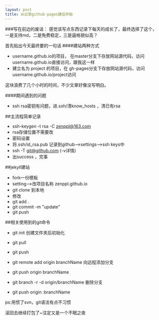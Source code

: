 ```yaml
---
layout: post
title: 从记录github-pages建设开始
---
```



###写在前边的废话：
感觉该写点东西记录下每天的成长了，最终选择了这个，一是支持md，二是免费稳定，三是逼格貌似高？

首先贴出今天最终要的一句话
####建站两种方式
- username.github.io的项目， 在master分支下存放网站源代码，访问username.github.io直接访问，跟我这一样
- 建立名为 project 的项目，在 gh-pages分支下存放网站源代码，访问username.github.io/project访问

这块浪费了几个小时的时间，不少文章好像没写明白。

####期间遇到的问题
- ssh rsa密钥有问题，进.ssh/清know_hosts ，清已有rsa

##主流程简单记录
- ssh-keygen -t rsa -C zenppl@163.com 
- rsa存储位置不需要改
- 密码设置
- 将.ssh/id_rsa.pub 记录到github-->settings-->ssh keys中
- ssh -T git@github.com  (-v详情)
- 出success ，完事

##jekyll建站
- fork一份模板
- setting-->改项目名称 zenppl.github.io
- git clone 到本地
- 修改
- git add .
- git commit -m "update"
- git push 

##相关使用到的git命令
- git init 创建文件夹后初始化
- git pull 
- git push

- git remote add origin branchName 向远程添加分支
- git push origin branchName 

- git branch -r -d origin/branchName 删除分支
- git push origin :branchName 

ps:用惯了svn，git语法有点不习惯

滚回去继续打包了~注定又是一个不眠之夜

